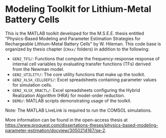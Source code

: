 # Modeling Toolkit for Lithium-Metal Battery Cells

This is the MATLAB toolkit developed for the M.S.E.E. thesis entitled "Physics-Based Modeling and Parameter Estimation Strategies for Rechargeable Lithium-Metal Battery Cells" by W. Hileman. This code base is organized by thesis chapter (`CHxx/` folders) in addition to the following:

- `GEN2_TFS/`: Functions that compute the frequency-response response of internal cell variables by evaluating transfer functions (TFs) derived from the Newman model.
- `GEN2_UTILITY/`: The core utility functions that make up the toolkit.
- `GEN2_XLSX_CELLDEFS/`: Excel spreadsheets containing parameter values for simulation cells.
- `GEN2_XLSX_XRACTL/`: Excel spreadsheets configuring the Hybrid Realization Algorithm (HRA) for model-order reduction.
- `DEMO/`: MATLAB scripts demonstrating usage of the toolkit.

Note: The MATLAB LiveLink is required to run the COMSOL simulations.

More information can be found in the open-access thesis at <https://www.proquest.com/dissertations-theses/physics-based-modeling-parameter-estimation/docview/3050214167/se-2>.